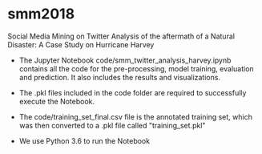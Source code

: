 # smm2018
Social Media Mining on Twitter
Analysis of the aftermath of a Natural Disaster: A Case Study on Hurricane Harvey


- The Jupyter Notebook code/smm_twitter_analysis_harvey.ipynb contains all the code for the pre-processing,
model training, evaluation and prediction. It also includes the results and visualizations.

- The .pkl files included in the code folder are required to successfully execute the Notebook.

- The code/training_set_final.csv file is the annotated training set, which was then converted to a .pkl file called "training_set.pkl"

- We use Python 3.6 to run the Notebook